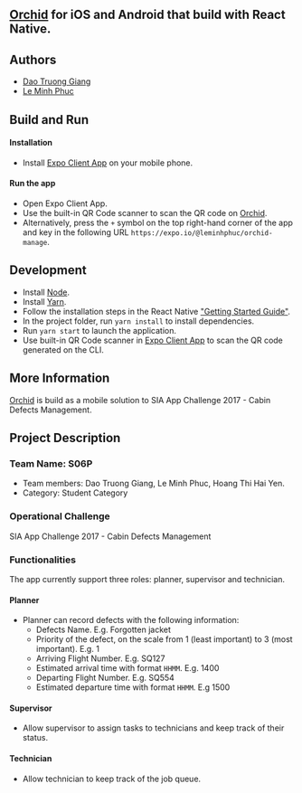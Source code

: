 ## [Orchid](https://github.com/heiseish/SIA) for iOS and Android that build with React Native.

## Authors
- [Dao Truong Giang](https://github.com/heiseish)
- [Le Minh Phuc](https://github.com/le-minhphuc)

## Build and Run

#### Installation
- Install [Expo Client App](https://docs.expo.io/versions/latest/introduction/installation.html) on your mobile phone.

#### Run the app
- Open Expo Client App.
- Use the built-in QR Code scanner to scan the QR code on [Orchid](https://expo.io/@leminhphuc/orchid-manage).
- Alternatively, press the `+` symbol on the top right-hand corner of the app and key in the following URL `https://expo.io/@leminhphuc/orchid-manage`.

## Development
- Install [Node](https://nodejs.org/en/download/).
- Install [Yarn](https://yarnpkg.com/en/docs/install#mac-tab).
- Follow the installation steps in the React Native ["Getting Started Guide"](https://facebook.github.io/react-native/docs/getting-started.html).
- In the project folder, run `yarn install` to install dependencies.
- Run `yarn start` to launch the application.
- Use built-in QR Code scanner in [Expo Client App](https://docs.expo.io/versions/latest/introduction/installation.html) to scan the QR code generated on the CLI.

## More Information
[Orchid](https://github.com/heiseish/SIA) is build as a mobile solution to SIA App Challenge 2017 - Cabin Defects Management.

## Project Description

### Team Name: S06P
- Team members: Dao Truong Giang, Le Minh Phuc, Hoang Thi Hai Yen.
- Category: Student Category

### Operational Challenge
SIA App Challenge 2017 - Cabin Defects Management

### Functionalities
The app currently support three roles: planner, supervisor and technician.
#### Planner
- Planner can record defects with the following information:
  - Defects Name. E.g. Forgotten jacket
  - Priority of the defect, on the scale from 1 (least important) to 3 (most important). E.g. 1
  - Arriving Flight Number. E.g. SQ127
  - Estimated arrival time with format `HHMM`. E.g. 1400
  - Departing Flight Number. E.g. SQ554
  - Estimated departure time with format `HHMM`. E.g 1500

#### Supervisor
- Allow supervisor to assign tasks to technicians and keep track of their status.

#### Technician
- Allow technician to keep track of the job queue.
